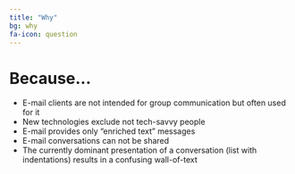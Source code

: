 ```yaml
---
title: "Why"
bg: why
fa-icon: question
---
```


# Because...

- E-mail clients are not intended for group communication but often used for it
- New technologies exclude not tech-savvy people
- E-mail provides only “enriched text” messages
- E-mail conversations can not be shared
- The currently dominant presentation of a conversation (list with indentations) results in a confusing wall-of-text





